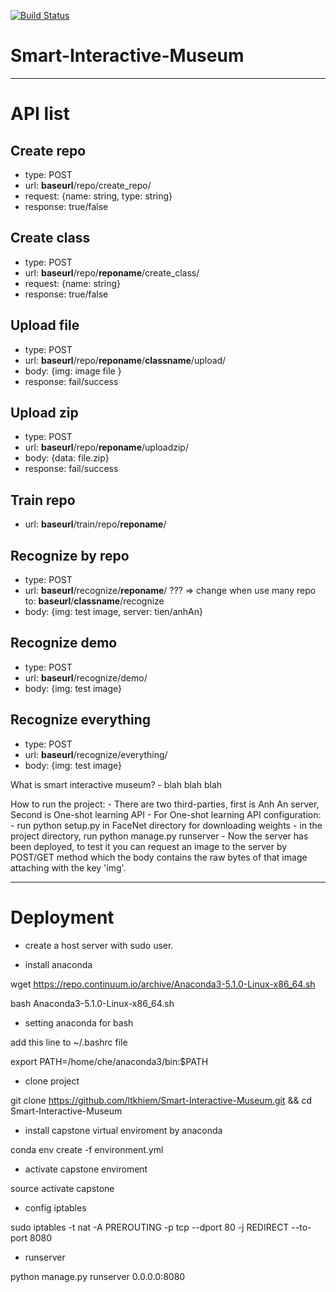 [![Build Status](https://travis-ci.com/chequochuu/Smart-Interactive-Museum.svg?token=zqCLPftiBUBoP2cktddN&branch=server)](https://travis-ci.com/chequochuu/Smart-Interactive-Museum)
# Smart-Interactive-Museum
-------------------------

# API list

## Create repo

- type: POST
- url: **baseurl**/repo/create_repo/
- request: {name: string, type: string}
- response: true/false

## Create class

- type: POST
- url: **baseurl**/repo/**reponame**/create_class/
- request: {name: string}
- response: true/false

## Upload file

- type: POST
- url: **baseurl**/repo/**reponame**/**classname**/upload/
- body: {img: image file }
- response: fail/success

## Upload zip

- type: POST
- url: **baseurl**/repo/**reponame**/uploadzip/
- body: {data: file.zip}
- response: fail/success

## Train repo

- url: **baseurl**/train/repo/**reponame**/

## Recognize by repo

- type: POST
- url: **baseurl**/recognize/**reponame**/      ??? => change when use many repo to: **baseurl**/**classname**/recognize
- body: {img: test image, server: tien/anhAn}

## Recognize demo

- type: POST
- url: **baseurl**/recognize/demo/
- body: {img: test image}

## Recognize everything

- type: POST
- url: **baseurl**/recognize/everything/
- body: {img: test image}


What is smart interactive museum?
    - blah blah blah

How to run the project:
    - There are two third-parties, first is Anh An server, Second is One-shot learning API
    - For One-shot learning API configuration:
        - run python setup.py in FaceNet directory for downloading weights
        - in the project directory, run python manage.py runserver
        - Now the server has been deployed, to test it you can request an image to the server by POST/GET method which the body contains the raw bytes of that image attaching with the key 'img'.


---------------------
# Deployment
- create a host server with sudo user.

- install anaconda 

wget https://repo.continuum.io/archive/Anaconda3-5.1.0-Linux-x86_64.sh

bash Anaconda3-5.1.0-Linux-x86_64.sh

- setting anaconda for bash 

add this line to ~/.bashrc file

export PATH=/home/che/anaconda3/bin:$PATH

- clone project

git clone https://github.com/ltkhiem/Smart-Interactive-Museum.git && cd Smart-Interactive-Museum

- install capstone virtual enviroment by anaconda

conda env create -f environment.yml

- activate capstone enviroment

source activate capstone

- config iptables 

sudo iptables -t nat -A PREROUTING -p tcp --dport 80 -j REDIRECT --to-port 8080

- runserver 

python manage.py runserver 0.0.0.0:8080



